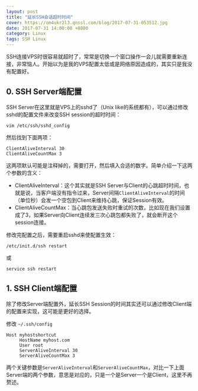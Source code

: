 ```yaml
---
layout: post
title: "延长SSH会话超时时间"
cover: https://om4ukr2l3.qnssl.com/blog/2017-07-31-053512.jpg
date: 2017-07-31 14:00:00 +0800
category: Linux
tags: SSH Linux
---
```


SSH连接VPS时很容易就超时了，常常是切换一个窗口操作一会儿就需要重新连接，非常恼人。开始以为是我的VPS配置太低或是网络原因造成的，其实只是我没有配置好。

## 0. SSH Server端配置

SSH Server在这里就是VPS上的sshd了（Unix like的系统都有），可以通过修改sshd的配置文件来改变SSH session的超时时间：

```shell
vim /etc/ssh/sshd_config
```

然后找到下面两项：

```shell
ClientAliveInterval 30
ClientAliveCountMax 3
```

这两项默认可能是注释掉的，需要打开，然后填入合适的数字。简单介绍一下这两个参数的含义：

- ClientAliveInterval：这个其实就是SSH Server与Client的心跳超时时间，也就是说，当客户端没有指令过来，Server间隔`ClientAliveInterval`的时间（单位秒）会发一个空包到Client来维持心跳，保证Session有效。
- ClientAliveCountMax：当心跳包发送失败时重试的次数，比如现在我们设置成了3，如果Server向Client连续发三次心跳包都失败了，就会断开这个session连接。

修改完配置之后，需要重启sshd来使配置生效：

```shell
/etc/init.d/ssh restart
```

或

```shell
service ssh restart
```

## 1. SSH Client端配置

除了修改Server端配置外，延长SSH Session的时间其实还可以通过修改Client端的配置来实现，这可能是更好的选择。

修改 `~/.ssh/config`

```shell
Host myhostshortcut
     HostName myhost.com
     User root
     ServerAliveInterval 30
     ServerAliveCountMax 3
```

两个关键参数是`ServerAliveInterval`和`ServerAliveCountMax`，对比一下上面Server端的两个参数，意思是对应的，只是一个是Server一个是Client，这里不再赘述。

